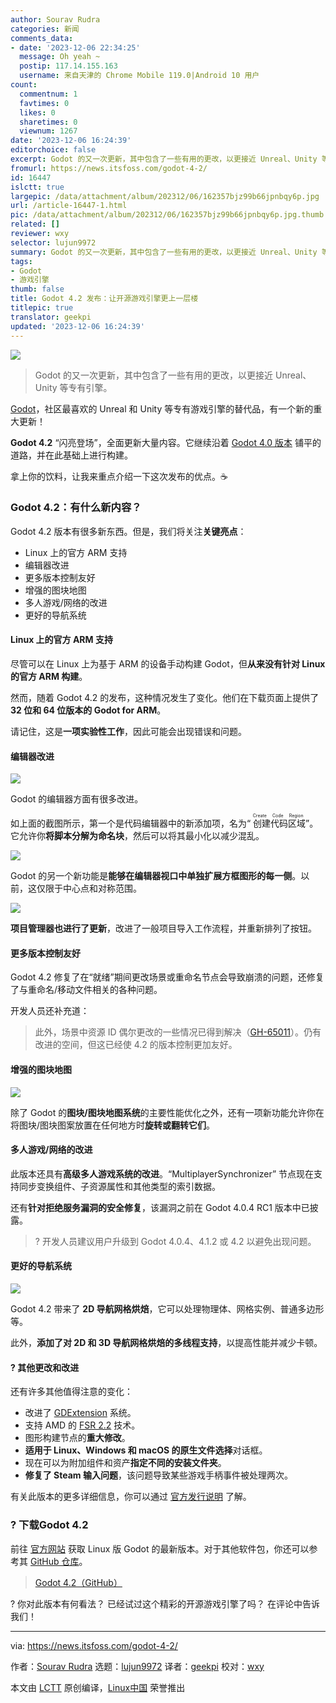 ```yaml
---
author: Sourav Rudra
categories: 新闻
comments_data:
- date: '2023-12-06 22:34:25'
  message: Oh yeah ~
  postip: 117.14.155.163
  username: 来自天津的 Chrome Mobile 119.0|Android 10 用户
count:
  commentnum: 1
  favtimes: 0
  likes: 0
  sharetimes: 0
  viewnum: 1267
date: '2023-12-06 16:24:39'
editorchoice: false
excerpt: Godot 的又一次更新，其中包含了一些有用的更改，以更接近 Unreal、Unity 等专有引擎。
fromurl: https://news.itsfoss.com/godot-4-2/
id: 16447
islctt: true
largepic: /data/attachment/album/202312/06/162357bjz99b66jpnbqy6p.jpg
url: /article-16447-1.html
pic: /data/attachment/album/202312/06/162357bjz99b66jpnbqy6p.jpg.thumb.jpg
related: []
reviewer: wxy
selector: lujun9972
summary: Godot 的又一次更新，其中包含了一些有用的更改，以更接近 Unreal、Unity 等专有引擎。
tags:
- Godot
- 游戏引擎
thumb: false
title: Godot 4.2 发布：让开源游戏引擎更上一层楼
titlepic: true
translator: geekpi
updated: '2023-12-06 16:24:39'
---
```


![](/data/attachment/album/202312/06/162357bjz99b66jpnbqy6p.jpg)



> 
> Godot 的又一次更新，其中包含了一些有用的更改，以更接近 Unreal、Unity 等专有引擎。
> 
> 
> 


[Godot](https://godotengine.org/)，社区最喜欢的 Unreal 和 Unity 等专有游戏引擎的替代品，有一个新的重大更新！


**Godot 4.2** “闪亮登场”，全面更新大量内容。它继续沿着 [Godot 4.0 版本](https://news.itsfoss.com/godot-4-0-release/) 铺平的道路，并在此基础上进行构建。


拿上你的饮料，让我来重点介绍一下这次发布的优点。☕


### Godot 4.2：有什么新内容？


Godot 4.2 版本有很多新东西。但是，我们将关注**关键亮点**：


* Linux 上的官方 ARM 支持
* 编辑器改进
* 更多版本控制友好
* 增强的图块地图
* 多人游戏/网络的改进
* 更好的导航系统


#### Linux 上的官方 ARM 支持


尽管可以在 Linux 上为基于 ARM 的设备手动构建 Godot，但**从来没有针对 Linux 的官方 ARM 构建**。


然而，随着 Godot 4.2 的发布，这种情况发生了变化。他们在下载页面上提供了 **32 位和 64 位版本的 Godot for ARM**。


请记住，这是**一项实验性工作**，因此可能会出现错误和问题。


#### 编辑器改进


![](/data/attachment/album/202312/06/162439nzccc33v9le2jvxe.jpg)


Godot 的编辑器方面有很多改进。


如上面的截图所示，第一个是代码编辑器中的新添加项，名为“<ruby> 创建代码区域 <rt>  Create Code Region </rt></ruby>”。它允许你**将脚本分解为命名块**，然后可以将其最小化以减少混乱。


![](/data/attachment/album/202312/06/162440int6f9iyow79i86f.jpg)


Godot 的另一个新功能是**能够在编辑器视口中单独扩展方框图形的每一侧**。以前，这仅限于中心点和对称范围。


![](/data/attachment/album/202312/06/162440lc7h56njk2i5a52i.jpg)


**项目管理器也进行了更新**，改进了一般项目导入工作流程，并重新排列了按钮。


#### 更多版本控制友好


Godot 4.2 修复了在“就绪”期间更改场景或重命名节点会导致崩溃的问题，还修复了与重命名/移动文件相关的各种问题。


开发人员还补充道：



> 
> 此外，场景中资源 ID 偶尔更改的一些情况已得到解决（[GH-65011](https://github.com/godotengine/godot/pull/65011)）。仍有改进的空间，但这已经使 4.2 的版本控制更加友好。
> 
> 
> 


#### 增强的图块地图


![](/data/attachment/album/202312/06/162440au88ikccvg8dv2fc.jpg)


除了 Godot 的**图块/图块地图系统**的主要性能优化之外，还有一项新功能允许你在将图块/图块图案放置在任何地方时**旋转或翻转它们**。


#### 多人游戏/网络的改进


此版本还具有**高级多人游戏系统的改进**。“MultiplayerSynchronizer” 节点现在支持同步变换组件、子资源属性和其他类型的索引数据。


还有**针对拒绝服务漏洞的安全修复**，该漏洞之前在 Godot 4.0.4 RC1 版本中已披露。



> 
> ? 开发人员建议用户升级到 Godot 4.0.4、4.1.2 或 4.2 以避免出现问题。
> 
> 
> 


#### 更好的导航系统


![](/data/attachment/album/202312/06/162441qvxaziupia9dvjf3.jpg)


Godot 4.2 带来了 **2D 导航网格烘焙**，它可以处理物理体、网格实例、普通多边形等。


此外，**添加了对 2D 和 3D 导航网格烘焙的多线程支持**，以提高性能并减少卡顿。


#### ?️ 其他更改和改进


还有许多其他值得注意的变化：


* 改进了 [GDExtension](https://docs.godotengine.org/en/stable/tutorials/scripting/gdextension/what_is_gdextension.html) 系统。
* 支持 AMD 的 [FSR 2.2](https://community.amd.com/t5/gaming/amd-fidelityfx-super-resolution-2-2-racing-into-more-games-and/ba-p/563910) 技术。
* 图形构建节点的**重大修改**。
* **适用于 Linux、Windows 和 macOS 的原生文件选择**对话框。
* 现在可以为附加组件和资产**指定不同的安装文件夹**。
* **修复了 Steam 输入问题**，该问题导致某些游戏手柄事件被处理两次。


有关此版本的更多详细信息，你可以通过 [官方发行说明](https://godotengine.org/article/godot-4-2-arrives-in-style/) 了解。


### ? 下载Godot 4.2


前往 [官方网站](https://godotengine.org/download/linux/) 获取 Linux 版 Godot 的最新版本。对于其他软件包，你还可以参考其 [GitHub 仓库](https://github.com/godotengine/godot/releases/tag/4.2-stable)。



> 
> [Godot 4.2（GitHub）](https://github.com/godotengine/godot/releases/tag/4.2-stable)
> 
> 
> 


? 你对此版本有何看法？ 已经试过这个精彩的开源游戏引擎了吗？ 在评论中告诉我们！




---


via: <https://news.itsfoss.com/godot-4-2/>


作者：[Sourav Rudra](https://news.itsfoss.com/author/sourav/) 选题：[lujun9972](https://github.com/lujun9972) 译者：[geekpi](https://github.com/geekpi) 校对：[wxy](https://github.com/wxy)


本文由 [LCTT](https://github.com/LCTT/TranslateProject) 原创编译，[Linux中国](https://linux.cn/) 荣誉推出